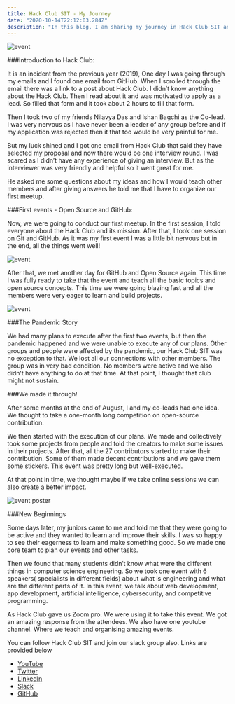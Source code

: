 ```yaml
---
title: Hack Club SIT - My Journey
date: "2020-10-14T22:12:03.284Z"
description: "In this blog, I am sharing my journey in Hack Club SIT and how it teaches me a lot of things"
---
```


![event](https://indiablog.hackclub.com/content/articles/hacksitmyjourney/img/poster.jpg)

###Introduction to Hack Club:

It is an incident from the previous year (2019), One day I was going through my emails and I found one email from GitHub. When I scrolled through the email there was a link to a post about Hack Club. I didn’t know anything about the Hack Club. Then I read about it and was motivated to apply as a lead. So filled that form and it took about 2 hours to fill that form.

Then I took two of my friends Nilavya Das and Ishan Bagchi as the Co-lead. I was very nervous as I have never been a leader of any group before and if my application was rejected then it that too would be very painful for me.

But my luck shined and I got one email from Hack Club that said they have selected my proposal and now there would be one interview round. I was scared as I didn’t have any experience of giving an interview. But as the interviewer was very friendly and helpful so it went great for me.

He asked me some questions about my ideas and how I would teach other members and after giving answers he told me that I have to organize our first meetup.

###First events - Open Source and GitHub:

Now, we were going to conduct our first meetup. In the first session, I told everyone about the Hack Club and its mission. After that, I took one session on Git and GitHub. As it was my first event I was a little bit nervous but in the end, all the things went well!

![event](https://indiablog.hackclub.com/content/articles/hacksitmyjourney/img/meet1.jpg)

After that, we met another day for GitHub and Open Source again. This time I was fully ready to take that the event and teach all the basic topics and open source concepts. This time we were going blazing fast and all the members were very eager to learn and build projects.

![event](https://indiablog.hackclub.com/content/articles/hacksitmyjourney/img/meet2.jpeg)

###The Pandemic Story

We had many plans to execute after the first two events, but then the pandemic happened and we were unable to execute any of our plans. Other groups and people were affected by the pandemic, our Hack Club SIT was no exception to that. We lost all our connections with other members. The group was in very bad condition. No members were active and we also didn’t have anything to do at that time. At that point, I thought that club might not sustain.

###We made it through!

After some months at the end of August, I and my co-leads had one idea. We thought to take a one-month long competition on open-source contribution.

We then started with the execution of our plans. We made and collectively took some projects from people and told the creators to make some issues in their projects. After that, all the 27 contributors started to make their contribution. Some of them made decent contributions and we gave them some stickers. This event was pretty long but well-executed.

At that point in time, we thought maybe if we take online sessions we can also create a better impact.

![event poster](https://indiablog.hackclub.com/content/articles/hacksitmyjourney/img/gameon.png)

###New Beginnings

Some days later, my juniors came to me and told me that they were going to be active and they wanted to learn and improve their skills. I was so happy to see their eagerness to learn and make something good. So we made one core team to plan our events and other tasks.

Then we found that many students didn’t know what were the different things in computer science engineering. So we took one event with 6 speakers( specialists in different fields) about what is engineering and what are the different parts of it. In this event, we talk about web development, app development, artificial intelligence, cybersecurity, and competitive programming.

As Hack Club gave us Zoom pro. We were using it to take this event. We got an amazing response from the attendees. We also have one youtube channel. Where we teach and organising amazing events.

You can follow Hack Club SIT and join our slack group also. Links are provided below

- [YouTube](https://www.youtube.com/channel/UCUNKlsGUtcwAclmyatjo1ow)
- [Twitter](https://twitter.com/hackclubsit)
- [LinkedIn](https://www.linkedin.com/company/hackclubsit)
- [Slack](https://app.slack.com/client/TRP9V4N9X/CRN3E5CF5)
- [GitHub](https://github.com/Hack-Club-SIT)
